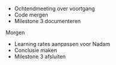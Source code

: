 - Ochtendmeeting over voortgang
- Code mergen
- Milestone 3 documenteren

Morgen
- Learning rates aanpassen voor Nadam
- Conclusie maken
- Milestone 3 afsluiten
